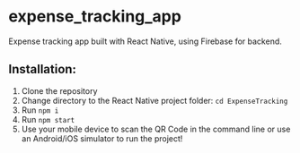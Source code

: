 # expense_tracking_app
Expense tracking app built with React Native, using Firebase for backend.

## Installation:
  1. Clone the repository
  2. Change directory to the React Native project folder: `cd ExpenseTracking`
  3. Run `npm i`
  4. Run `npm start`
  5. Use your mobile device to scan the QR Code in the command line or use an Android/iOS simulator to run the project!
